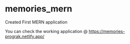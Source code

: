 # memories_mern
Created First MERN application

You can check the working application @ https://memories-prograk.netlify.app/
